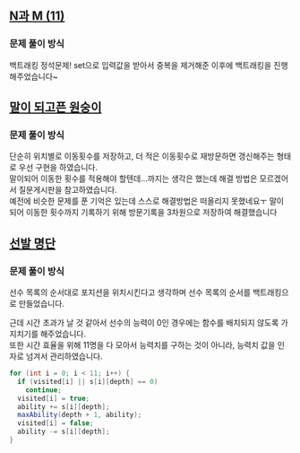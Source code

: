 ## [N과 M (11)](https://www.acmicpc.net/problem/15665)
### 문제 풀이 방식
백트래킹 정석문제!
set으로 입력값을 받아서 중복을 제거해준 이후에 백트래킹을 진행해주었습니다~

## [말이 되고픈 원숭이](https://www.acmicpc.net/problem/1600)
### 문제 풀이 방식
단순히 위치별로 이동횟수를 저장하고, 더 적은 이동횟수로 재방문하면 갱신해주는 형태로 우선 구현을 하였습니다.  
말이되어 이동한 횟수를 적용해야 할텐데...까지는 생각은 했는데 해결 방법은 모르겠어서 질문게시판을 참고하였습니다.  
예전에 비슷한 문제를 푼 기억은 있는데 스스로 해결방법은 떠올리지 못했네요ㅜ
말이 되어 이동한 횟수까지 기록하기 위해 방문기록을 3차원으로 저장하여 해결했습니다  

## [선발 명단](https://www.acmicpc.net/problem/3980)
### 문제 풀이 방식
선수 목록의 순서대로 포지션을 위치시킨다고 생각하며 선수 목록의 순서를 백트래킹으로 만들었습니다.

근데 시간 초과가 날 것 같아서 선수의 능력이 0인 경우에는 함수를 배치되지 않도록 가지치기를 해주었습니다.  
또한 시간 효율을 위해 11명을 다 모아서 능력치를 구하는 것이 아니라, 능력치 값을 인자로 넘겨서 관리하였습니다.

```java
for (int i = 0; i < 11; i++) {
  if (visited[i] || s[i][depth] == 0)
    continue;
  visited[i] = true;
  ability += s[i][depth];
  maxAbility(depth + 1, ability);
  visited[i] = false;
  ability -= s[i][depth];
}
```